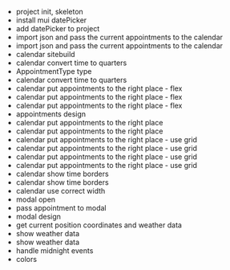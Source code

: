 * project init, skeleton
* install mui datePicker
* add datePicker to project
* import json and pass the current appointments to the calendar
* import json and pass the current appointments to the calendar
* calendar sitebuild
* calendar convert time to quarters
* AppointmentType type
* calendar convert time to quarters
* calendar put appointments to the right place - flex
* calendar put appointments to the right place - flex
* calendar put appointments to the right place - flex
* appointments design
* calendar put appointments to the right place
* calendar put appointments to the right place
* calendar put appointments to the right place - use grid
* calendar put appointments to the right place - use grid
* calendar put appointments to the right place - use grid
* calendar put appointments to the right place - use grid
* calendar show time borders
* calendar show time borders
* calendar use correct width
* modal open
* pass appointment to modal
* modal design
* get current position coordinates and weather data
* show weather data
* show weather data
* handle midnight events
* colors